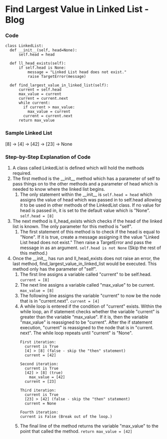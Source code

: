 # Find Largest Value in Linked List - Blog

### Code
  ```
class LinkedList:
    def __init__(self, head=None):
        self.head = head

    def ll_head_exists(self):
        if self.head is None:
            message = "Linked List head does not exist."
            raise TargetError(message)

    def find_largest_value_in_linked_list(self):
        current = self.head
        max_value = current
        current = current.next
        while current:
          if current > max_value:
            max_value = current
          current = current.next
        return max_value
  ```

### Sample Linked List
[8] -> [4] -> [42] -> [23] -> None

### Step-by-Step Explanation of Code
1. A class called LinkedList is defined which will hold the methods required.
2. The first method is the \_\_init__ method which has a parameter of self
   to pass things on to the other methods and a parameter of head which is
   needed to know where the linked list begins.
   1. The only statement within the \_\_init__ is `self.head = head` which
      assigns the value of head which was passed in to self.head allowing it
      to be used in other methods of the LinkedList class.  If no value for
      head is passed in, it is set to the default value which is "None".
      `self.head = [8]`
3. The next method is ll_head_exists which checks if the head of the linked
   list is known.  The only parameter for this method is "self".
   1. The first statement of this method is to check if the head is equal
      to "None".  If it is true, create a message assigning it the value
      "Linked List head does not exist."  Then raise a TargetError and pass
      the message in as an argument.
      `self.head is not None`  (Skip the rest of this method.)
4. Once the \_\_init__ has run and ll_head_exists does not raise an error,
   the last method, find_largest_value_in_linked_list would be executed.
   This method only has the parameter of "self".
   1. The first line assigns a variable called "current" to be self.head.
      `current = [8]`
   2. The next line assigns a variable called "max_value" to be current.
      `max_value = [8]`
   3. The following line assigns the variable "current" to now be the node
      that is in "current.next".
      `current = [4]`
   4. A while loop is entered if the condition of "current" exists.  Within
      the while loop, an if statement checks whether the variable "current"
      is greater than the variable "max_value".  If it is, then the variable
      "max_value" is reassigned to be "current".  After the if statement
      execution, "current" is reassigned to the node that is in "current.
      next".  The while loop repeats until "current" is "None".
      ```
      First iteration:
        current is True
        [4] > [8] (false - skip the "then" statement)
        current = [42]

      Second iteration:
        current is True
        [42] > [8] (true)
          max_value = [42]
        current = [23]

      Third iteration:
        current is True
        [23] > [42] (false - skip the "then" statement)
        current = None

      Fourth iteration:
      current is False (Break out of the loop.)
      ```
   5. The final line of the method returns the variable "max_value" to the
      point that called the method.
      `return max_value = [42]`
